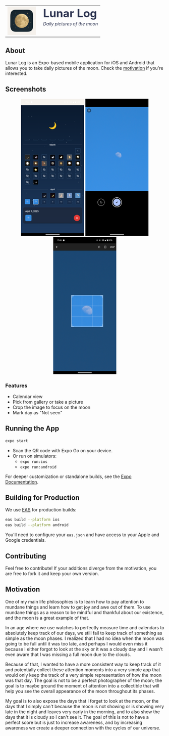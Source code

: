 <table>
  <tr>
    <td style="vertical-align: top; padding-right: 16px;">
      <img src="assets/splash-icon.png" alt="Lunar Log Logo" width="90" />
    </td>
    <td style="vertical-align: top;">
      <div style="font-size:2.5em; font-weight:bold; color:#2c3350;">Lunar Log</div>
      <div style="font-style: italic; color:#2c3350; margin-top: 4px;">Daily pictures of the moon</div>
    </td>
  </tr>
</table>

## About

Lunar Log is an Expo-based mobile application for iOS and Android that allows you to take daily pictures of the moon. Check the [motivation](#motivation) if you're interested.

## Screenshots

<p align="center">
  <img src="assets/screenshots/screenshot1.png" alt="Screenshot 1" width="200" />
  <img src="assets/screenshots/screenshot2.png" alt="Screenshot 2" width="200" />
  <img src="assets/screenshots/screenshot3.png" alt="Screenshot 3" width="200" />
</p>


### Features
- Calendar view
- Pick from gallery or take a picture
- Crop the image to focus on the moon
- Mark day as "Not seen"

## Running the App

```bash
expo start
```

- Scan the QR code with Expo Go on your device.
- Or run on simulators:
  - `expo run:ios`
  - `expo run:android`

For deeper customization or standalone builds, see the [Expo Documentation](https://docs.expo.dev).

## Building for Production

We use [EAS](https://docs.expo.dev/build/introduction/) for production builds:

```bash
eas build --platform ios
eas build --platform android
```

You'll need to configure your `eas.json` and have access to your Apple and Google credentials.

## Contributing

Feel free to contribute! If your additions diverge from the motivation, you are free to fork it and keep your own version.

## Motivation

One of my main life philosophies is to learn how to pay attention to mundane things and learn how to get joy and awe out of them. To use mundane things as a reason to be mindful and thankful about our existence, and the moon is a great example of that.

In an age where we use watches to perfectly measure time and calendars to absolutely keep track of our days, we still fail to keep track of something as simple as the moon phases. I realized that I had no idea when the moon was going to be full until it was too late, and perhaps I would even miss it because I either forgot to look at the sky or it was a cloudy day and I wasn't even aware that I was missing a full moon due to the clouds.

Because of that, I wanted to have a more consistent way to keep track of it and potentially collect these attention moments into a very simple app that would only keep the track of a very simple representation of how the moon was that day. The goal is not to be a perfect photographer of the moon; the goal is to maybe ground the moment of attention into a collectible that will help you see the overall appearance of the moon throughout its phases.

My goal is to also expose the days that I forget to look at the moon, or the days that I simply can't because the moon is not showing or is showing very late in the night and leaves very early in the morning, and to also show the days that it is cloudy so I can't see it. The goal of this is not to have a perfect score but is just to increase awareness, and by increasing awareness we create a deeper connection with the cycles of our universe.
